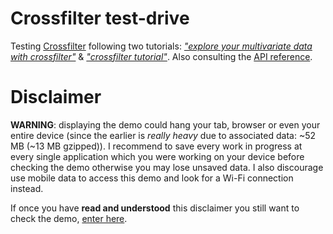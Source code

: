 # Crossfilter test-drive
Testing [Crossfilter](https://github.com/square/crossfilter) following two tutorials: [_"explore your multivariate data with crossfilter"_](http://eng.wealthfront.com/2012/09/05/explore-your-multivariate-data-with-crossfilter) & [_"crossfilter tutorial"_](http://blog.rusty.io/2012/09/17/crossfilter-tutorial). Also consulting the [API reference](https://github.com/square/crossfilter/wiki/API-Reference).

# Disclaimer
**WARNING**: displaying the demo could hang your tab, browser or even your entire device (since the earlier is _really heavy_ due to associated data: ~52 MB (~13 MB gzipped)).
I recommend to save every work in progress at every single application which you were working on your device before checking the demo otherwise you may lose unsaved data.
I also discourage use mobile data to access this demo and look for a Wi-Fi connection instead.

If once you have **read and understood** this disclaimer you still want to check the demo, [enter here](https://dbautistav.github.io/Crossfilter-TestDrive).
